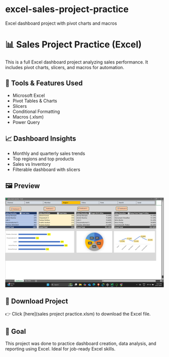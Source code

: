 # excel-sales-project-practice
Excel dashboard project with pivot charts and macros
# 📊 Sales Project Practice (Excel)

This is a full Excel dashboard project analyzing sales performance. It includes pivot charts, slicers, and macros for automation.

## 🔧 Tools & Features Used
- Microsoft Excel
- Pivot Tables & Charts
- Slicers
- Conditional Formatting
- Macros (.xlsm)
- Power Query

## 📈 Dashboard Insights
- Monthly and quarterly sales trends
- Top regions and top products
- Sales vs Inventory
- Filterable dashboard with slicers

## 🖼️ Preview

![Dashboard Preview](Dashboard_Preview.png)

## 📁 Download Project
👉 Click [here](sales project practice.xlsm) to download the Excel file.

## 🎯 Goal
This project was done to practice dashboard creation, data analysis, and reporting using Excel. Ideal for job-ready Excel skills.
